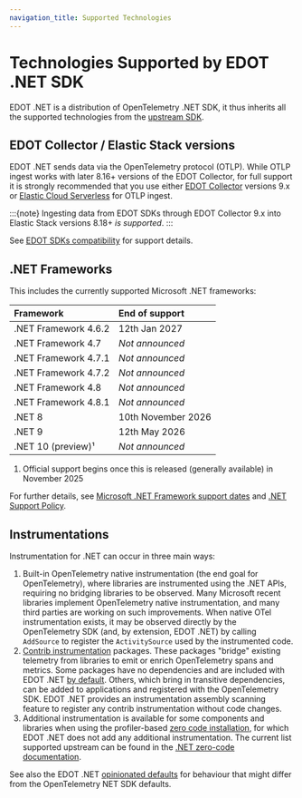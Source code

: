 ```yaml
---
navigation_title: Supported Technologies
---
```


# Technologies Supported by EDOT .NET SDK

EDOT .NET is a distribution of OpenTelemetry .NET SDK, it thus inherits all the supported technologies
from the [upstream SDK](https://github.com/open-telemetry/opentelemetry-dotnet).

## EDOT Collector / Elastic Stack versions

EDOT .NET sends data via the OpenTelemetry protocol (OTLP). While OTLP ingest works with later 8.16+ versions of the EDOT Collector, for full support it is strongly recommended that you use either [EDOT Collector](../../edot-collector/) versions 9.x or [Elastic Cloud Serverless](https://www.elastic.co/guide/en/serverless/current/intro.html) for OTLP ingest.

:::{note}
Ingesting data from EDOT SDKs through EDOT Collector 9.x into Elastic Stack versions 8.18+ *is supported*.
:::

See [EDOT SDKs compatibility](../../compatibility/sdks) for support details.

## .NET Frameworks

This includes the currently supported Microsoft .NET frameworks:

| Framework              | End of support      |
|:---------------------- |:------------------- |
| .NET Framework 4.6.2   | 12th Jan 2027       |
| .NET Framework 4.7     | _Not announced_     |
| .NET Framework 4.7.1   | _Not announced_     |
| .NET Framework 4.7.2   | _Not announced_     |
| .NET Framework 4.8     | _Not announced_     |
| .NET Framework 4.8.1   | _Not announced_     |
| .NET 8                 | 10th November 2026  |
| .NET 9                 | 12th May 2026       |
| .NET 10 (preview)¹     | _Not announced_     |

1. Official support begins once this is released (generally available) in November 2025

For further details, see [Microsoft .NET Framework support dates](https://learn.microsoft.com/lifecycle/products/microsoft-net-framework)
and [.NET Support Policy](https://dotnet.microsoft.com/platform/support/policy).

## Instrumentations

Instrumentation for .NET can occur in three main ways:

1. Built-in OpenTelemetry native instrumentation (the end goal for OpenTelemetry),
where libraries are instrumented using the .NET APIs, requiring no bridging libraries to
be observed. Many Microsoft recent libraries implement OpenTelemetry native instrumentation, and many third parties 
are working on such improvements. When native OTel instrumentation
exists, it may be observed directly by the OpenTelemetry SDK (and, by extension, EDOT .NET) by calling
`AddSource` to register the `ActivitySource` used by the instrumented code.
1. [Contrib instrumentation](https://github.com/open-telemetry/opentelemetry-dotnet-contrib) packages.
These packages "bridge" existing telemetry from libraries to emit or enrich OpenTelemetry spans and metrics.
Some packages have no dependencies and are included with EDOT .NET [by default](./setup/edot-defaults).
Others, which bring in transitive dependencies, can be added to applications and registered with the 
OpenTelemetry SDK. EDOT .NET provides an instrumentation assembly scanning feature to register any contrib instrumentation without code changes.
1. Additional instrumentation is available for some components and libraries when using the
profiler-based [zero code installation](./setup/zero-code), for which  EDOT .NET does not add any additional
instrumentation. The current list supported upstream can be found in the 
[.NET zero-code documentation](https://opentelemetry.io/docs/zero-code/dotnet/instrumentations/).

See also the EDOT .NET [opinionated defaults](./setup/edot-defaults) for behaviour that might differ from the
OpenTelemetry NET SDK defaults.